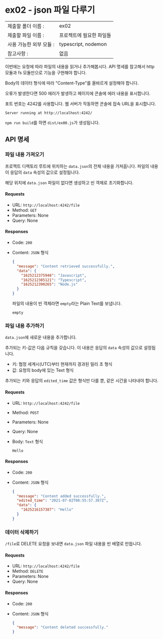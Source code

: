 # ex02 - json 파일 다루기

|                         |                          |
| :---------------------- | ------------------------ |
| 제출할 폴더 이름 :      | ex02                     |
| 제출할 파일 이름 :      | 프로젝트에 필요한 파일들 |
| 사용 가능한 외부 모듈 : | typescript, nodemon      |
| 참고사항 :              | 없음                     |

이번에는 요청에 따라 파일의 내용을 읽거나 추가해봅시다. API 명세를 참고해서 http 모듈과 fs 모듈만으로 기능을 구현해야 합니다.

Body의 데이터 형식에 따라 "Content-Type"를 올바르게 설정해야 합니다.

오류가 발생한다면 500 에러가 발생하고 페이지에 콘솔에 에러 내용을 표시합니다.

포트 번호는 4242를 사용합니다. 웹 서버가 작동하면 콘솔에 접속 URL을 표시합니다.

```
Server running at http://localhost:4242/
```

`npm run build`를 하면 `dist/ex00.js`가 생성됩니다.

## API 명세

### 파일 내용 가져오기

프로젝트 디렉토리 루트에 위치하는 `data.json`의 전체 내용을 가져옵니다. 파일의 내용이 응답의 `data` 속성의 값으로 설정됩니다.

해당 위치에 `data.json` 파일이 없다면 생성하고 빈 객체로 초기화합니다.

#### Requests

- URL: `http://localhost:4242/file`
- Method: `GET`
- Parameters: None
- Query: None

#### Responses

- Code: `200`
- Content: `JSON` 형식

  ```json
  {
    "message": "Content retrieved successfully.",
    "data": {
      "1625212375948": "Javascript",
      "1625212385121": "Typescript",
      "1625212390265": "Node.js"
    }
  }
  ```

  파일의 내용이 빈 객체라면 `empty`라는 Plain Text를 보냅니다.

  ```
  empty
  ```

### 파일 내용 추가하기

`data.json`에 새로운 내용을 추가합니다.

추가되는 키-값은 다음 규칙을 갖습니다. 이 내용은 응답의 `data` 속성의 값으로 설정됩니다.

- 키: 협정 세계시(UTC)부터 현재까지 경과된 밀리 초 형식
- 값: 요청의 body에 있는 Text 형식

추가되는 키와 응답의 `edited_time` 값은 형식만 다를 뿐, 같은 시간을 나타내야 합니다.

#### Requests

- URL: `http://localhost:4242/file`
- Method: `POST`
- Parameters: None
- Query: None
- Body: `Text` 형식

  ```
  Hello
  ```

#### Responses

- Code: `200`
- Content: `JSON` 형식

  ```json
  {
    "message": "Content added successfully.",
    "edited_time": "2021-07-02T08:55:57.387Z",
    "data": {
      "1625216157387": "Hello"
    }
  }
  ```

### 데이터 삭제하기

`/file`로 DELETE 요청을 보내면 `data.json` 파일 내용을 빈 배열로 만듭니다.

#### Requests

- URL: `http://localhost:4242/file`
- Method: `DELETE`
- Parameters: None
- Query: None

#### Responses

- Code: `200`
- Content: `JSON` 형식

  ```json
  {
    "message": "Content deleted successfully."
  }
  ```

